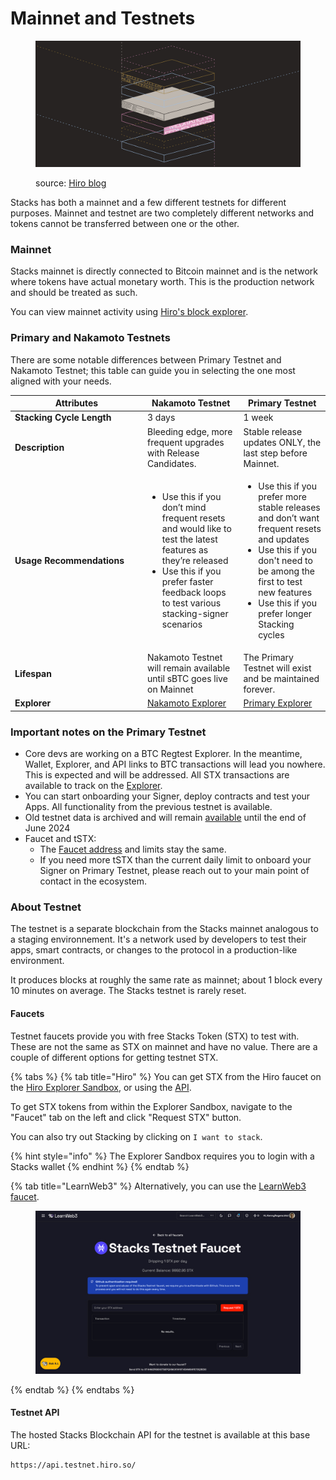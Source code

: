 # Mainnet and Testnets

<figure><img src="../.gitbook/assets/image (5) (1).png" alt=""><figcaption><p>source: <a href="https://www.hiro.so/blog/what-are-blockchain-layers">Hiro blog</a></p></figcaption></figure>

Stacks has both a mainnet and a few different testnets for different purposes. Mainnet and testnet are two completely different networks and tokens cannot be transferred between one or the other.

### Mainnet

Stacks mainnet is directly connected to Bitcoin mainnet and is the network where tokens have actual monetary worth. This is the production network and should be treated as such.

You can view mainnet activity using [Hiro's block explorer](https://explorer.hiro.so/).

### Primary and Nakamoto Testnets

There are some notable differences between Primary Testnet and Nakamoto Testnet; this table can guide you in selecting the one most aligned with your needs.

<table><thead><tr><th width="198">Attributes</th><th>Nakamoto Testnet</th><th>Primary Testnet</th></tr></thead><tbody><tr><td><strong>Stacking Cycle Length</strong></td><td>3 days</td><td>1 week</td></tr><tr><td><strong>Description</strong></td><td>Bleeding edge, more frequent upgrades with Release Candidates.</td><td>Stable release updates ONLY, the last step before Mainnet.</td></tr><tr><td><strong>Usage Recommendations</strong></td><td><ul><li>Use this if you don’t mind frequent resets and would like to test the latest features as they’re released</li><li>Use this if you prefer faster feedback loops to test various stacking-signer scenarios</li></ul></td><td><ul><li>Use this if you prefer more stable releases and don’t want frequent resets and updates</li><li>Use this if you don't need to be among the first to test new features</li><li>Use this if you prefer longer Stacking cycles</li></ul></td></tr><tr><td><strong>Lifespan</strong></td><td>Nakamoto Testnet will remain available until sBTC goes live on Mainnet</td><td>The Primary Testnet will exist and be maintained forever.</td></tr><tr><td><strong>Explorer</strong></td><td><a href="https://explorer.hiro.so/?chain=testnet&#x26;api=https://api.nakamoto.testnet.hiro.so">Nakamoto Explorer</a></td><td><a href="https://explorer.hiro.so/?chain=testnet">Primary Explorer</a></td></tr></tbody></table>

### Important notes on the Primary Testnet

* Core devs are working on a BTC Regtest Explorer. In the meantime, Wallet, Explorer, and API links to BTC transactions will lead you nowhere. This is expected and will be addressed. All STX transactions are available to track on the [Explorer](https://explorer.hiro.so/?chain=testnet).
* You can start onboarding your Signer, deploy contracts and test your Apps. All functionality from the previous testnet is available.
* Old testnet data is archived and will remain [available](https://explorer.hiro.so/?chain=testnet\&api=https://api.old.testnet.hiro.so) until the end of June 2024
* Faucet and tSTX:
  * The [Faucet address](https://explorer.hiro.so/address/ST2QKZ4FKHAH1NQKYKYAYZPY440FEPK7GZ1R5HBP2?chain=testnet) and limits stay the same.
  * If you need more tSTX than the current daily limit to onboard your Signer on Primary Testnet, please reach out to your main point of contact in the ecosystem.

### About Testnet

The testnet is a separate blockchain from the Stacks mainnet analogous to a staging environnement. It's a network used by developers to test their apps, smart contracts, or changes to the protocol in a production-like environment.

It produces blocks at roughly the same rate as mainnet; about 1 block every 10 minutes on average. The Stacks testnet is rarely reset.

#### Faucets

Testnet faucets provide you with free Stacks Token (STX) to test with. These are not the same as STX on mainnet and have no value. There are a couple of different options for getting testnet STX.

{% tabs %}
{% tab title="Hiro" %}
You can get STX from the Hiro faucet on the [Hiro Explorer Sandbox](https://explorer.hiro.so/sandbox/faucet?chain=testnet), or using the [API](https://docs.hiro.so/api#tag/Faucets).

To get STX tokens from within the Explorer Sandbox, navigate to the "Faucet" tab on the left and click "Request STX" button.

You can also try out Stacking by clicking on `I want to stack`.

{% hint style="info" %}
The Explorer Sandbox requires you to login with a Stacks wallet
{% endhint %}
{% endtab %}

{% tab title="LearnWeb3" %}
Alternatively, you can use the [LearnWeb3 faucet](https://learnweb3.io/faucets).

<figure><img src="../.gitbook/assets/image (27).png" alt=""><figcaption></figcaption></figure>
{% endtab %}
{% endtabs %}

#### Testnet API

The hosted Stacks Blockchain API for the testnet is available at this base URL:

```shell
https://api.testnet.hiro.so/
```
